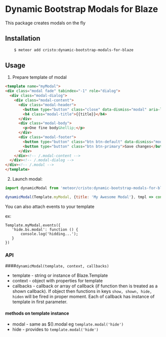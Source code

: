 # Dynamic Bootstrap Modals for Blaze
This package creates modals on the fly

## Installation

```sh
    $ meteor add cristo:dynamic-bootstrap-modals-for-blaze
```
## Usage

1. Prepare template of modal

```html
<template name="myModal">
<div class="modal fade" tabindex="-1" role="dialog">
  <div class="modal-dialog">
    <div class="modal-content">
      <div class="modal-header">
        <button type="button" class="close" data-dismiss="modal" aria-label="Close"><span aria-hidden="true">&times;</span></button>
        <h4 class="modal-title">{{title}}</h4>
      </div>
      <div class="modal-body">
        <p>One fine body&hellip;</p>
      </div>
      <div class="modal-footer">
        <button type="button" class="btn btn-default" data-dismiss="modal">Close</button>
        <button type="button" class="btn btn-primary">Save changes</button>
      </div>
    </div><!-- /.modal-content -->
  </div><!-- /.modal-dialog -->
</div><!-- /.modal -->
</template>
```

2. Launch modal:

```js
import dynamicModal from 'meteor/cristo:dynamic-bootstrap-modals-for-blaze';

dynamicModal(Template.myModal, {title: 'My Awesome Modal'}, tmpl => console.log('shown!', tmpl));
```

You can also attach events to your template

ex:

```
Template.myModal.events({
   'hide.bs.modal': function () {
       console.log('hidding...');
   }
})
```

### API
####`dynamicModal(template, context, callbacks)`

- template - string or instance of Blaze.Template
- context - object with properties for template
- callbacks - callback or array of callback (if function then is treated as a shown callback).
If object then functions in keys `show, shown, hide, hiden` will be fired in proper moment.
Each of callback has instance of template in first parameter.

#### methods on template instance

- modal - same as $().modal
eg `template.modal('hide')`
- hide - provides to `template.modal('hide')`